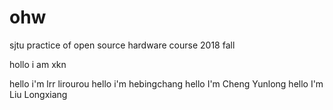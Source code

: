 # ohw
sjtu practice of open source hardware course 2018 fall

hollo i am xkn

hello i'm lrr lirourou
hello i'm hebingchang
hello I'm Cheng Yunlong
hello I'm Liu Longxiang
